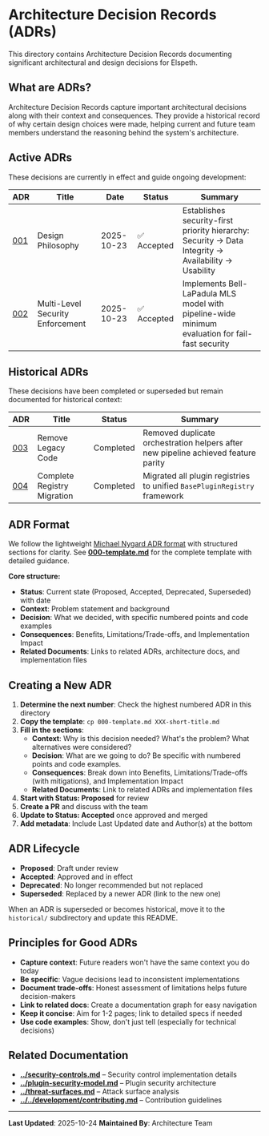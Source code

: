 # Architecture Decision Records (ADRs)

This directory contains Architecture Decision Records documenting significant architectural and design decisions for Elspeth.

## What are ADRs?

Architecture Decision Records capture important architectural decisions along with their context and consequences. They provide a historical record of why certain design choices were made, helping current and future team members understand the reasoning behind the system's architecture.

## Active ADRs

These decisions are currently in effect and guide ongoing development:

| ADR | Title | Date | Status | Summary |
|-----|-------|------|--------|---------|
| [001](001-design-philosophy.md) | Design Philosophy | 2025-10-23 | ✅ Accepted | Establishes security-first priority hierarchy: Security → Data Integrity → Availability → Usability |
| [002](002-security-architecture.md) | Multi-Level Security Enforcement | 2025-10-23 | ✅ Accepted | Implements Bell-LaPadula MLS model with pipeline-wide minimum evaluation for fail-fast security |

## Historical ADRs

These decisions have been completed or superseded but remain documented for historical context:

| ADR | Title | Status | Summary |
|-----|-------|--------|---------|
| [003](historical/003-remove-legacy-code.md) | Remove Legacy Code | Completed | Removed duplicate orchestration helpers after new pipeline achieved feature parity |
| [004](historical/004-complete-registry-migration.md) | Complete Registry Migration | Completed | Migrated all plugin registries to unified `BasePluginRegistry` framework |

## ADR Format

We follow the lightweight [Michael Nygard ADR format](https://cognitect.com/blog/2011/11/15/documenting-architecture-decisions) with structured sections for clarity. See **[000-template.md](000-template.md)** for the complete template with detailed guidance.

**Core structure:**

- **Status**: Current state (Proposed, Accepted, Deprecated, Superseded) with date
- **Context**: Problem statement and background
- **Decision**: What we decided, with specific numbered points and code examples
- **Consequences**: Benefits, Limitations/Trade-offs, and Implementation Impact
- **Related Documents**: Links to related ADRs, architecture docs, and implementation files

## Creating a New ADR

1. **Determine the next number**: Check the highest numbered ADR in this directory
2. **Copy the template**: `cp 000-template.md XXX-short-title.md`
3. **Fill in the sections**:
   - **Context**: Why is this decision needed? What's the problem? What alternatives were considered?
   - **Decision**: What are we going to do? Be specific with numbered points and code examples.
   - **Consequences**: Break down into Benefits, Limitations/Trade-offs (with mitigations), and Implementation Impact
   - **Related Documents**: Link to related ADRs and implementation files
4. **Start with Status: Proposed** for review
5. **Create a PR** and discuss with the team
6. **Update to Status: Accepted** once approved and merged
7. **Add metadata**: Include Last Updated date and Author(s) at the bottom

## ADR Lifecycle

- **Proposed**: Draft under review
- **Accepted**: Approved and in effect
- **Deprecated**: No longer recommended but not replaced
- **Superseded**: Replaced by a newer ADR (link to the new one)

When an ADR is superseded or becomes historical, move it to the `historical/` subdirectory and update this README.

## Principles for Good ADRs

- **Capture context**: Future readers won't have the same context you do today
- **Be specific**: Vague decisions lead to inconsistent implementations
- **Document trade-offs**: Honest assessment of limitations helps future decision-makers
- **Link to related docs**: Create a documentation graph for easy navigation
- **Keep it concise**: Aim for 1-2 pages; link to detailed specs if needed
- **Use code examples**: Show, don't just tell (especially for technical decisions)

## Related Documentation

- **[../security-controls.md](../security-controls.md)** – Security control implementation details
- **[../plugin-security-model.md](../plugin-security-model.md)** – Plugin security architecture
- **[../threat-surfaces.md](../threat-surfaces.md)** – Attack surface analysis
- **[../../development/contributing.md](../../development/contributing.md)** – Contribution guidelines

---

**Last Updated**: 2025-10-24
**Maintained By**: Architecture Team
